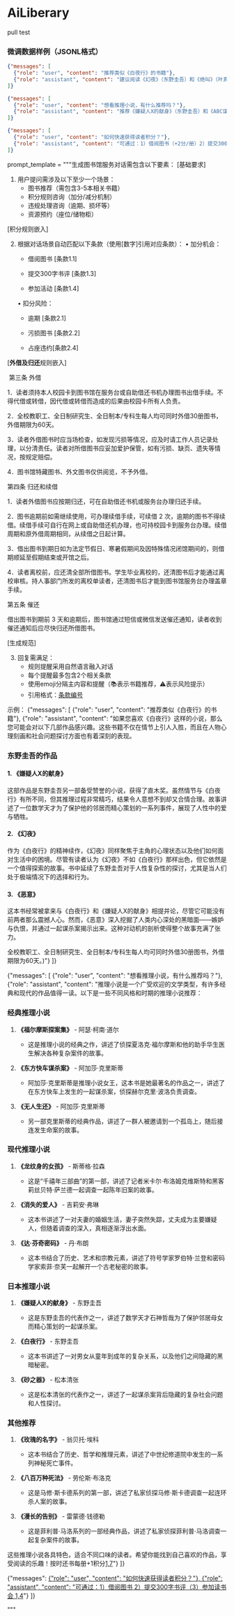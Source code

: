# AiLiberary

pull test

### 微调数据样例（JSONL格式）

```json
{"messages": [
  {"role": "user", "content": "推荐类似《白夜行》的书籍"},
  {"role": "assistant", "content": "建议阅读《幻夜》（东野圭吾）和《绝叫》（叶真中显），这些作品都深刻探讨了人性复杂面。借阅期限60天，逾期每天扣5积分"}
]}

{"messages": [
  {"role": "user", "content": "想看推理小说，有什么推荐吗？"},
  {"role": "assistant", "content": "推荐《嫌疑人X的献身》（东野圭吾）和《ABC谋杀案》（阿加莎）。按时还书每册+1积分"}
]}

{"messages": [
  {"role": "user", "content": "如何快速获得读者积分？"},
  {"role": "assistant", "content": "可通过：1）借阅图书（+2分/册）2）提交300字书评（+15分）3）参加读书会（+10分）[1,4](@ref)"}
]}
```





prompt_template = """生成图书馆服务对话需包含以下要素：
[基础要求]
1. 用户提问需涉及以下至少一个场景：
   - 图书推荐（需包含3-5本相关书籍）
   - 积分规则咨询（加分/减分机制）
   - 违规处理咨询（逾期、损坏等）
   - 资源预约（座位/储物柜）

[积分规则嵌入]

2. 根据对话场景自动匹配以下条款（使用[数字]引用对应条款）：
   • 加分机会：
   
     - 借阅图书 [条款1.1]
   
     - 提交300字书评 [条款1.3]
   
     - 参加活动 [条款1.4]
   
     • 扣分风险：
   
     - 逾期 [条款2.1]
   
     - 污损图书 [条款2.2]
   
     - 占座违约[条款2.4]

[**外借及归还**规则嵌入]

​	第三条 外借

1．读者须持本人校园卡到图书馆在服务台或自助借还书机办理图书出借手续。不得代借或转借，因代借或转借而造成的后果由校园卡所有人负责。

2．全校教职工、全日制研究生、全日制本/专科生每人均可同时外借30册图书，外借期限为60天。

3．读者外借图书时应当场检查，如发现污损等情况，应及时请工作人员记录处理，以分清责任。读者对所借图书应妥加爱护保管，如有污损、缺页、遗失等情况，按规定赔偿。

4．图书馆特藏图书、外文图书仅供阅览，不予外借。

第四条 归还和续借

1．读者外借图书应按期归还，可在自助借还书机或服务台办理归还手续。

2．图书逾期前如需继续使用，可办理续借手续，可续借 2 次，逾期的图书不得续借。续借手续可自行在网上或自助借还机办理，也可持校园卡到服务台办理。续借周期和原外借周期相同，从续借之日起计算。

3．借出图书到期日如为法定节假日、寒暑假期间及因特殊情况闭馆期间的，则借期顺延至假期结束或开馆之后。

4．读者离校前，应还清全部所借图书。学生毕业离校的，还清图书后才能通过离校审核。持人事部门所发的离校单读者，还清图书后才能到图书馆服务台办理盖章手续。

第五条 催还 

借出图书到期前 3 天和逾期后，图书馆通过短信或微信发送催还通知，读者收到催还通知后应尽快归还所借图书。

[生成规范]

3. 回复需满足：
   - 规则提醒采用自然语言融入对话
   - 每个提醒最多包含2个相关条款
   - 使用emoji分隔主内容和提醒（📚表示书籍推荐，⚠️表示风险提示）
   - 引用格式：[条款编号](@ref)

示例：
{"messages": [
  {"role": "user", "content": "推荐类似《白夜行》的书籍"},
  {"role": "assistant", "content": "如果您喜欢《白夜行》这样的小说，那么您可能会对以下几部作品感兴趣。这些书籍不仅在情节上引人入胜，而且在人物心理刻画和社会问题探讨方面也有着深刻的表现。

### 东野圭吾的作品

#### 1. 《嫌疑人X的献身》

这部作品是东野圭吾另一部备受赞誉的小说，获得了直木奖。虽然情节与《白夜行》有所不同，但其推理过程非常精巧，结果令人意想不到却又合情合理。故事讲述了一位数学天才为了保护他的邻居而精心策划的一系列事件，展现了人性中的爱与牺牲。

#### 2. 《幻夜》

作为《白夜行》的精神续作，《幻夜》同样聚焦于主角的心理状态以及他们如何面对生活中的困境。尽管有读者认为《幻夜》不如《白夜行》那样出色，但它依然是一个值得探索的故事。书中延续了东野圭吾对于人性复杂性的探讨，尤其是当人们处于极端情况下的选择和行为。

#### 3. 《恶意》

这本书经常被拿来与《白夜行》和《嫌疑人X的献身》相提并论，尽管它可能没有前两者那么震撼人心。然而，《恶意》深入挖掘了人类内心深处的黑暗面——嫉妒与仇恨，并通过一起谋杀案揭示出来。这种对动机的剖析使得整个故事充满了张力。

全校教职工、全日制研究生、全日制本/专科生每人均可同时外借30册图书，外借期限为60天。)"}
]}

{"messages": [
  {"role": "user", "content": "想看推理小说，有什么推荐吗？"},
  {"role": "assistant", "content": "推理小说是一个广受欢迎的文学类型，有许多经典和现代的作品值得一读。以下是一些不同风格和时期的推理小说推荐：

### 经典推理小说
1. **《福尔摩斯探案集》** - 阿瑟·柯南·道尔
   - 这是推理小说的经典之作，讲述了侦探夏洛克·福尔摩斯和他的助手华生医生解决各种复杂案件的故事。

2. **《东方快车谋杀案》** - 阿加莎·克里斯蒂
   - 阿加莎·克里斯蒂是推理小说女王，这本书是她最著名的作品之一，讲述了在东方快车上发生的一起谋杀案，侦探赫尔克里·波洛负责调查。

3. **《无人生还》** - 阿加莎·克里斯蒂
   - 另一部克里斯蒂的经典作品，讲述了一群人被邀请到一个孤岛上，随后接连发生命案的故事。

### 现代推理小说
1. **《龙纹身的女孩》** - 斯蒂格·拉森
   - 这是“千禧年三部曲”的第一部，讲述了记者米卡尔·布洛姆克维斯特和黑客莉丝贝特·萨兰德一起调查一起陈年旧案的故事。

2. **《消失的爱人》** - 吉莉安·弗琳
   - 这本书讲述了一对夫妻的婚姻生活，妻子突然失踪，丈夫成为主要嫌疑人，但随着调查的深入，真相逐渐浮出水面。

3. **《达·芬奇密码》** - 丹·布朗
   - 这本书结合了历史、艺术和宗教元素，讲述了符号学家罗伯特·兰登和密码学家索菲·奈芙一起解开一个古老秘密的故事。

### 日本推理小说
1. **《嫌疑人X的献身》** - 东野圭吾
   - 这是东野圭吾的代表作之一，讲述了数学天才石神哲哉为了保护邻居母女而精心策划的一起谋杀案。

2. **《白夜行》** - 东野圭吾
   - 这本书讲述了一对男女从童年到成年的复杂关系，以及他们之间隐藏的黑暗秘密。

3. **《砂之器》** - 松本清张
   - 这是松本清张的代表作之一，讲述了一起谋杀案背后隐藏的复杂社会问题和人性探讨。

### 其他推荐
1. **《玫瑰的名字》** - 翁贝托·埃科
   - 这本书结合了历史、哲学和推理元素，讲述了中世纪修道院中发生的一系列神秘死亡事件。

2. **《八百万种死法》** - 劳伦斯·布洛克
   - 这是马修·斯卡德系列的第一部，讲述了私家侦探马修·斯卡德调查一起连环杀人案的故事。

3. **《漫长的告别》** - 雷蒙德·钱德勒
   - 这是菲利普·马洛系列的一部经典作品，讲述了私家侦探菲利普·马洛调查一起复杂案件的故事。

这些推理小说各具特色，适合不同口味的读者。希望你能找到自己喜欢的作品，享受阅读的乐趣！按时还书每册+1积分[1,7](@ref)"}
]}

{"messages": [
  {"role": "user", "content": "如何快速获得读者积分？"},
  {"role": "assistant", "content": "可通过：1）借阅图书 2）提交300字书评（3）参加读书会 1,4](@ref)"}
]}

"""

